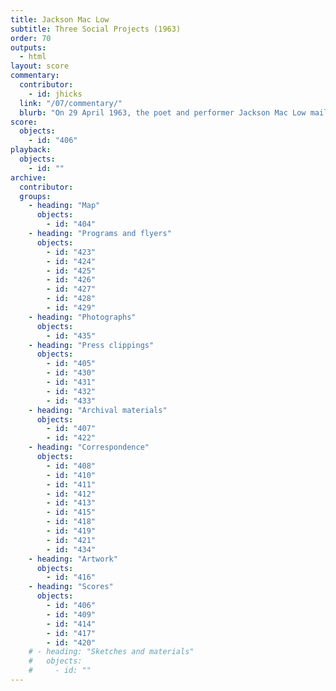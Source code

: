 ```yaml
---
title: Jackson Mac Low
subtitle: Three Social Projects (1963)
order: 70
outputs: 
  - html
layout: score
commentary:
  contributor:
    - id: jhicks
  link: "/07/commentary/"
  blurb: "On 29 April 1963, the poet and performer Jackson Mac Low mailed a series of postcards to a number of his artistic colleagues. Each postcard contained the title and text of a composition by Mac Low. Taken as a series, these works probe the limits of the still-emerging format of the event score: some compositions ask performers to complete virtually impossible tasks; others appear effortlessly simple. The three *Social Project* scores, in particular, seem designed to spur their recipients to think more clearly, in both conceptual and practical terms, about the theories of social change that were being implicitly invoked in this newly expanded mode of artistic performance."
score:
  objects:
    - id: "406"
playback:
  objects:
    - id: ""
archive: 
  contributor:
  groups:
    - heading: "Map"
      objects:
        - id: "404"
    - heading: "Programs and flyers"
      objects:
        - id: "423"
        - id: "424"
        - id: "425"
        - id: "426"
        - id: "427"
        - id: "428"
        - id: "429"
    - heading: "Photographs"
      objects:
        - id: "435"
    - heading: "Press clippings"
      objects:
        - id: "405"
        - id: "430"
        - id: "431"
        - id: "432"
        - id: "433"
    - heading: "Archival materials"
      objects:
        - id: "407"
        - id: "422"
    - heading: "Correspondence"
      objects:
        - id: "408"
        - id: "410"
        - id: "411"
        - id: "412"
        - id: "413"
        - id: "415"
        - id: "418"
        - id: "419"
        - id: "421"
        - id: "434"
    - heading: "Artwork"
      objects:
        - id: "416"
    - heading: "Scores"
      objects:
        - id: "406"
        - id: "409"
        - id: "414"
        - id: "417"
        - id: "420"
    # - heading: "Sketches and materials"
    #   objects:
    #     - id: ""
---
```

